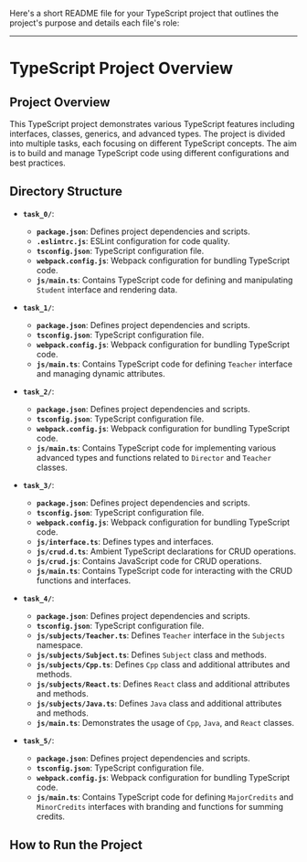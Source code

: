 Here's a short README file for your TypeScript project that outlines the project's purpose and details each file's role:

---

# TypeScript Project Overview

## Project Overview

This TypeScript project demonstrates various TypeScript features including interfaces, classes, generics, and advanced types. The project is divided into multiple tasks, each focusing on different TypeScript concepts. The aim is to build and manage TypeScript code using different configurations and best practices.

## Directory Structure

- **`task_0/`**: 
  - **`package.json`**: Defines project dependencies and scripts.
  - **`.eslintrc.js`**: ESLint configuration for code quality.
  - **`tsconfig.json`**: TypeScript configuration file.
  - **`webpack.config.js`**: Webpack configuration for bundling TypeScript code.
  - **`js/main.ts`**: Contains TypeScript code for defining and manipulating `Student` interface and rendering data.

- **`task_1/`**: 
  - **`package.json`**: Defines project dependencies and scripts.
  - **`tsconfig.json`**: TypeScript configuration file.
  - **`webpack.config.js`**: Webpack configuration for bundling TypeScript code.
  - **`js/main.ts`**: Contains TypeScript code for defining `Teacher` interface and managing dynamic attributes.

- **`task_2/`**: 
  - **`package.json`**: Defines project dependencies and scripts.
  - **`tsconfig.json`**: TypeScript configuration file.
  - **`webpack.config.js`**: Webpack configuration for bundling TypeScript code.
  - **`js/main.ts`**: Contains TypeScript code for implementing various advanced types and functions related to `Director` and `Teacher` classes.

- **`task_3/`**: 
  - **`package.json`**: Defines project dependencies and scripts.
  - **`tsconfig.json`**: TypeScript configuration file.
  - **`webpack.config.js`**: Webpack configuration for bundling TypeScript code.
  - **`js/interface.ts`**: Defines types and interfaces.
  - **`js/crud.d.ts`**: Ambient TypeScript declarations for CRUD operations.
  - **`js/crud.js`**: Contains JavaScript code for CRUD operations.
  - **`js/main.ts`**: Contains TypeScript code for interacting with the CRUD functions and interfaces.

- **`task_4/`**: 
  - **`package.json`**: Defines project dependencies and scripts.
  - **`tsconfig.json`**: TypeScript configuration file.
  - **`js/subjects/Teacher.ts`**: Defines `Teacher` interface in the `Subjects` namespace.
  - **`js/subjects/Subject.ts`**: Defines `Subject` class and methods.
  - **`js/subjects/Cpp.ts`**: Defines `Cpp` class and additional attributes and methods.
  - **`js/subjects/React.ts`**: Defines `React` class and additional attributes and methods.
  - **`js/subjects/Java.ts`**: Defines `Java` class and additional attributes and methods.
  - **`js/main.ts`**: Demonstrates the usage of `Cpp`, `Java`, and `React` classes.

- **`task_5/`**: 
  - **`package.json`**: Defines project dependencies and scripts.
  - **`tsconfig.json`**: TypeScript configuration file.
  - **`webpack.config.js`**: Webpack configuration for bundling TypeScript code.
  - **`js/main.ts`**: Contains TypeScript code for defining `MajorCredits` and `MinorCredits` interfaces with branding and functions for summing credits.

## How to Run the Project
